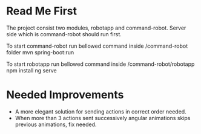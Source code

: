 # Read Me First
The project consist two modules, robotapp and command-robot.
Server side which is command-robot should run first.

To start command-robot run bellowed command inside /command-robot folder
    mvn spring-boot:run

To start robotapp run bellowed command inside /command-robot/robotapp
    npm install
    ng serve

# Needed Improvements
* A more elegant solution for sending actions in correct order needed.
* When more than 3 actions sent successively angular animations skips previous animations, fix needed. 

